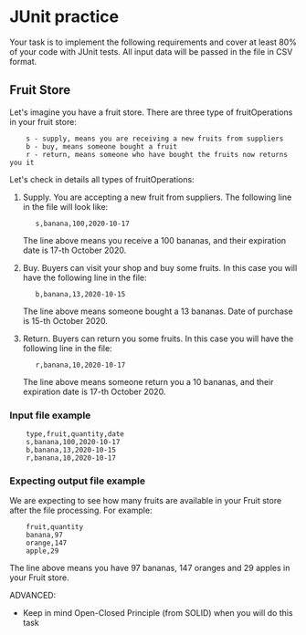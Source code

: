 # JUnit practice

Your task is to implement the following requirements and cover at least 80% of your code with JUnit tests.
All input data will be passed in the file in CSV format.

## Fruit Store
Let's imagine you have a fruit store. 
There are three type of fruitOperations in your fruit store:

```text
    s - supply, means you are receiving a new fruits from suppliers
    b - buy, means someone bought a fruit
    r - return, means someone who have bought the fruits now returns you it
```

Let's check in details all types of fruitOperations:
1. Supply. You are accepting a new fruit from suppliers. The following line in the file will look like:
    
    ```text
       s,banana,100,2020-10-17     
    ```
   The line above means you receive a 100 bananas, and their expiration date is 17-th October 2020.
1. Buy. Buyers can visit your shop and buy some fruits. In this case you will have the following line in the file:
    
    ```text
       b,banana,13,2020-10-15     
    ```
   The line above means someone bought a 13 bananas. Date of purchase is 15-th October 2020.
1. Return. Buyers can return you some fruits. In this case you will have the following line in the file:
    
    ```text
       r,banana,10,2020-10-17     
    ```
   The line above means someone return you a 10 bananas, and their expiration date is 17-th October 2020.


### Input file example
```text
    type,fruit,quantity,date
    s,banana,100,2020-10-17
    b,banana,13,2020-10-15
    r,banana,10,2020-10-17 
```

### Expecting output file example
We are expecting to see how many fruits are available in your Fruit store after the file processing. For example:
```text
    fruit,quantity
    banana,97
    orange,147
    apple,29
```
   The line above means you have 97 bananas, 147 oranges and 29 apples in your Fruit store.

ADVANCED:
- Keep in mind Open-Closed Principle (from SOLID) when you will do this task
